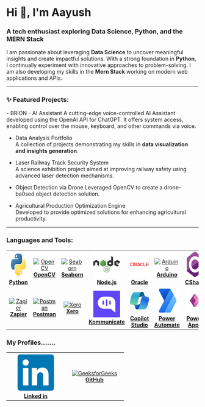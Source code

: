 <h1 align="left">Hi 👋, I'm Aayush</h1>
<h3 align="left">A tech enthusiast exploring Data Science, Python, and the MERN Stack</h3>


<p align="left">
I am passionate about leveraging <b>Data Science</b> to uncover meaningful insights and create impactful solutions.  
With a strong foundation in <b>Python</b>, I continually experiment with innovative approaches to problem-solving.  
I am also developing my skills in the <b> Mern Stack</b> working on modern web applications and APIs.  
</p>

---

<h3 align="left">✨ Featured Projects:</h3>
- BRION - AI Assistant 
  A cutting-edge voice-controlled AI Assistant developed using the OpenAI API for ChatGPT.  
  It offers system access, enabling control over the mouse, keyboard, and other commands via voice.  

- Data Analysis Portfolio  
  A collection of projects demonstrating my skills in <b>data visualization and insights generation</b>.  

- Laser Railway Track Security System  
  A science exhibition project aimed at improving railway safety using advanced laser detection mechanisms.  

- Object Detection via Drone
  Leveraged OpenCV to create a drone-ba0sed object detection solution.  

- Agricultural Production Optimization Engine  
  Developed to provide optimized solutions for enhancing agricultural productivity.

---

<h3 align="left">Languages and Tools:</h3>
<!-- ### Languages and Tools: -->

<table>
  <tr>
    <td align="center" width="140">
      <a href="https://www.python.org" target="_blank">
        <img src="https://raw.githubusercontent.com/devicons/devicon/master/icons/python/python-original.svg" width="70" height="70" alt="Python"/>
        <br/><b>Python</b>
      </a>
    </td>
    <td align="center" width="140">
      <a href="https://opencv.org/" target="_blank">
        <img src="https://www.vectorlogo.zone/logos/opencv/opencv-icon.svg" width="70" height="70" alt="OpenCV"/>
        <br/><b>OpenCV</b>
      </a>
    </td>
    <td align="center" width="140">
      <a href="https://seaborn.pydata.org/" target="_blank">
        <img src="https://seaborn.pydata.org/_images/logo-mark-lightbg.svg" width="70" height="70" alt="Seaborn"/>
        <br/><b>Seaborn</b>
      </a>
    </td>
    <td align="center" width="140">
      <a href="https://nodejs.org" target="_blank">
        <img src="https://raw.githubusercontent.com/devicons/devicon/master/icons/nodejs/nodejs-original-wordmark.svg" width="70" height="70" alt="Node.js"/>
        <br/><b>Node.js</b>
      </a>
    </td>
    <td align="center" width="140">
      <a href="https://www.oracle.com/" target="_blank">
        <img src="https://raw.githubusercontent.com/devicons/devicon/master/icons/oracle/oracle-original.svg" width="70" height="70" alt="Oracle"/>
        <br/><b>Oracle</b>
      </a>
    </td>
    <td align="center" width="140">
      <a href="https://www.arduino.cc/" target="_blank">
        <img src="https://cdn.worldvectorlogo.com/logos/arduino-1.svg" width="70" height="70" alt="Arduino"/>
        <br/><b>Arduino</b>
      </a>
    </td>
     <td align="center" width="140">
      <a href="https://www.w3schools.com/cs/" target="_blank">
        <img src="https://raw.githubusercontent.com/devicons/devicon/master/icons/csharp/csharp-original.svg" width="70" height="70" alt="C#"/>
        <br/><b>CSharp</b>
      </a>
    </td>
  </tr>
  <tr>
    <td align="center" width="140">
      <a href="https://zapier.com" target="_blank">
        <img src="https://www.vectorlogo.zone/logos/zapier/zapier-icon.svg" width="70" height="70" alt="Zapier"/>
        <br/><b>Zapier</b>
      </a>
    </td>
    <td align="center" width="140">
      <a href="https://www.postman.com" target="_blank">
        <img src="https://www.vectorlogo.zone/logos/getpostman/getpostman-icon.svg" width="70" height="70" alt="Postman"/>
        <br/><b>Postman</b>
      </a>
    </td>
    <td align="center" width="140">
      <a href="https://www.xero.com" target="_blank">
        <img src="https://www.vectorlogo.zone/logos/xero/xero-icon.svg" width="70" height="70" alt="Xero"/>
        <br/><b>Xero</b>
      </a>
    </td>
    <!-- Kommunicate -->
    <td align="center" width="140">
      <a href="https://www.kommunicate.io/" target="_blank">
        <img src="./images/kommunicate_logo.jpeg" width="70" height="70" alt="Kommunicate Logo"/>
        <br/><b>Kommunicate</b>
      </a>
    </td>
    <!-- Copilot Studio -->
    <td align="center" width="140">
      <a href="https://visualstudio.microsoft.com/services/copilot/" target="_blank">
        <img src="./images/copilotStudio.jpeg" width="70" height="70" alt="Copilot Studio"/>
        <br/><b>Copilot Studio</b>
      </a>
    </td>
    <!-- Power Automate -->
    <td align="center" width="140">
      <a href="https://powerautomate.microsoft.com/" target="_blank">
        <img src="./images/download.jpeg" width="70" height="70" alt="Power Automate Logo"/>
        <br/><b>Power Automate</b>
      </a>
    </td>
    <!-- Power Apps -->
    <td align="center" width="140">
      <a href="https://powerapps.microsoft.com/" target="_blank">
        <img src="images/powerApps.jpeg" width="70" height="70" alt="Power Apps Logo"/>
        <br/><b>Power Apps</b>
      </a>
    </td>
  </tr>
</table>

<h3 align="left">My Profiles.......</h3>
<table>
	<tr>
		<td align="center" width="140">
			  <a href="https://www.linkedin.com/in/your-profile" target="_blank">
    			  <img src="https://raw.githubusercontent.com/devicons/devicon/master/icons/linkedin/linkedin-original.svg" alt="LinkedIn" width="100" height="100"/>
  			  <br/><b> Linked in<b></b>
  			  </a>
                </td>
	        <td align="Center" width="140">
			<a href="https://auth.geeksforgeeks.org/user/your-profile" target="_blank">
				<img src="https://upload.wikimedia.org/wikipedia/commons/4/43/GeeksforGeeks.svg" alt="GeeksforGeeks" width="100" height="100"/>
				<br/> <b> GitHub </b>
			</a>
		</td>
	</tr>				  
</table>
